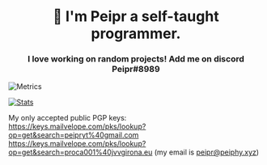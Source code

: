 <h1 align="center">👋 I'm Peipr a self-taught programmer.</h1>
<h3 align="center">I love working on random projects! Add me on discord Peipr#8989</h3>


![Metrics](https://metrics.lecoq.io/Peiprjs?template=classic&isocalendar=1&introduction=1&stars=1&lines=1&projects=1&achievements=1&tweets=1&isocalendar.duration=half-year&introduction.title=true&stars.limit=4&projects.limit=4&projects.descriptions=false&achievements.threshold=C&achievements.secrets=true&achievements.limit=0&tweets.attachments=false&tweets.limit=2&tweets.user=.user.twitter&config.timezone=Europe%2FBerlin)

[![Stats](https://github-readme-stats.vercel.app/api?username=peiprjs&show_icons=true&theme=github_dark)](https://github.com/peiprjs)


My only accepted public PGP keys:
https://keys.mailvelope.com/pks/lookup?op=get&search=peipryt%40gmail.com
https://keys.mailvelope.com/pks/lookup?op=get&search=proca001%40jvvgirona.eu
(my email is peipr@peiphy.xyz)
